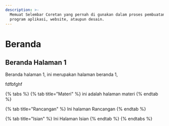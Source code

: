 ```yaml
---
description: >-
  Memuat Selembar Coretan yang pernah di gunakan dalam proses pembuatan sebuah
  program aplikasi, website, ataupun desain.
---
```


# Beranda

## Beranda Halaman 1

Beranda halaman 1, ini merupakan halaman beranda 1,

fdfbfghf

{% tabs %}
{% tab title="Materi" %}
ini adalah halaman materi
{% endtab %}

{% tab title="Rancangan" %}
Ini halaman Rancangan 
{% endtab %}

{% tab title="Isian" %}
Ini Halaman Isian
{% endtab %}
{% endtabs %}

